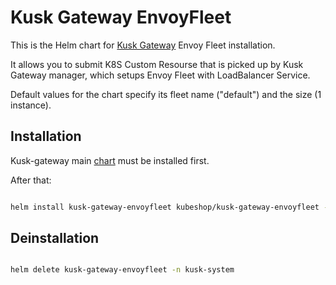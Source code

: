 # Kusk Gateway EnvoyFleet

This is the Helm chart for [Kusk Gateway](https://github.com/kubeshop/kusk-gateway) Envoy Fleet installation.

It allows you to submit K8S Custom Resourse that is picked up by Kusk Gateway manager, which setups Envoy Fleet with LoadBalancer Service.

Default values for the chart specify its fleet name ("default") and the size (1 instance).

## Installation

Kusk-gateway main [chart](https://github.com/kubeshop/helm-charts/tree/main/charts/kusk-gateway) must be installed first.

After that:

```sh

helm install kusk-gateway-envoyfleet kubeshop/kusk-gateway-envoyfleet -n kusk-system

```

## Deinstallation

```sh

helm delete kusk-gateway-envoyfleet -n kusk-system

```
